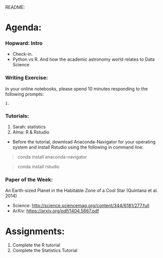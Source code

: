 README:
# Agenda:

### Hopward: Intro
- Check-in.
- Python vs R. And how the academic astronomy world relates to Data Science

### Writing Exercise: 
In your online notebooks, please spend 10 minutes responding to the following prompts:

    1. 
    
### Tutorials:
1. Sarah: statistics
2. Alma: R & Rstudio 
- Before the tutorial, download Anaconda-Navigator for your operating system and install Rstudio using the following in command line:
> conda install anaconda-navigator

> conda install rstudio

### Paper of the Week:
An Earth-sized Planet in the Habitable Zone of a Cool Star (Quintana et al. 2014)
 * Science: http://science.sciencemag.org/content/344/6181/277.full
 * ArXiv: https://arxiv.org/pdf/1404.5667.pdf

# Assignments:

1. Complete the R tutorial
2. Complete the Statistics Tutorial
